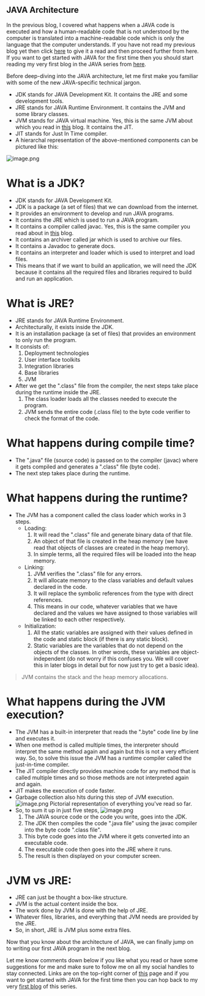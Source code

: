 ## JAVA Architecture

In the previous blog, I covered what happens when a JAVA code is executed and how a human-readable code that is not understood by the computer is translated into a machine-readable code which is only the language that the computer understands. If you have not read my previous blog yet then click [here](https://clevercoderjoy.hashnode.dev/java-execution-by-clevercoderjoy) to give it a read and then proceed further from here. If you want to get started with JAVA for the first time then you should start reading my very first blog in the JAVA series from [here](https://clevercoderjoy.hashnode.dev/introduction-to-java-by-clevercoderjoy).

Before deep-diving into the JAVA architecture, let me first make you familiar with some of the new JAVA-specific technical jargon. 
- JDK stands for JAVA Development Kit. It contains the JRE and some development tools.
- JRE stands for JAVA Runtime Environment. It contains the JVM and some library classes.
- JVM stands for JAVA virtual machine. Yes, this is the same JVM about which you read in [this](https://clevercoderjoy.hashnode.dev/java-execution-by-clevercoderjoy) blog. It contains the JIT.
- JIT stands for Just In Time compiler.
- A hierarchal representation of the above-mentioned components can be pictured like this: 

![image.png](https://cdn.hashnode.com/res/hashnode/image/upload/v1649510755783/ViWQDfe4T.png)

# What is a JDK?
- JDK stands for JAVA Development Kit.
- JDK is a package (a set of files) that we can download from the internet.
- It provides an environment to develop and run JAVA programs.
- It contains the JRE which is used to run a JAVA program.
- It contains a compiler called javac. Yes, this is the same compiler you read about in [this](https://clevercoderjoy.hashnode.dev/java-execution-by-clevercoderjoy) blog.
- It contains an archiver called jar which is used to archive our files.
- It contains a Javadoc to generate docs.
- It contains an interpreter and loader which is used to interpret and load files.
- This means that if we want to build an application, we will need the JDK because it contains all the required files and libraries required to build and run an application.

# What is JRE?
- JRE stands for JAVA Runtime Environment.
- Architecturally, it exists inside the JDK.
- It is an installation package (a set of files) that provides an environment to only run the program.
- It consists of: 
    1. Deployment technologies
    2. User interface toolkits
    3. Integration libraries
    4. Base libraries
    5. JVM
- After we get the ".class" file from the compiler, the next steps take place during the runtime inside the JRE.
    1. The class loader loads all the classes needed to execute the program.
    2. JVM sends the entire code (.class file) to the byte code verifier to check the format of the code.

# What happens during compile time?
- The ".java" file (source code) is passed on to the compiler (javac) where it gets compiled and generates a ".class" file (byte code).
- The next step takes place during the runtime.

# What happens during the runtime?
 - The JVM has a component called the class loader which works in 3 steps.
    - Loading:
        1. It will read the ".class" file and generate binary data of that file.
        2. An object of that file is created in the heap memory (we have read that objects of classes are created in the heap memory).
        3. In simple terms, all the required files will be loaded into the heap memory.
    - Linking:
        1. JVM verifies the ".class" file for any errors.
        2. It will allocate memory to the class variables and default values declared in the code.
        3. It will replace the symbolic references from the type with direct references.
        4. This means in our code, whatever variables that we have declared and the values we have assigned to those variables will be linked to each other respectively.
    - Initialization:
        1. All the static variables are assigned with their values defined in the code and static block (if there is any static block).
        2. Static variables are the variables that do not depend on the objects of the classes. In other words, these variables are object-independent (do not worry if this confuses you. We will cover this in later blogs in detail but for now just try to get a basic idea). 

> JVM contains the stack and the heap memory allocations.

# What happens during the JVM execution?
- The JVM has a built-in interpreter that reads the ".byte" code line by line and executes it.
- When one method is called multiple times, the interpreter should interpret the same method again and again but this is not a very efficient way. So, to solve this issue the JVM has a runtime compiler called the just-in-time compiler.
- The JIT compiler directly provides machine code for any method that is called multiple times and so those methods are not interpreted again and again.
- JIT makes the execution of code faster.
- Garbage collection also hits during this step of JVM execution.
![image.png](https://cdn.hashnode.com/res/hashnode/image/upload/v1649518399712/YNfDPeZ9HO.png) Pictorial representation of everything you've read so far.
- So, to sum it up in just five steps, 
![image.png](https://cdn.hashnode.com/res/hashnode/image/upload/v1649522606430/5FEwUdoUi.png)
    1. The JAVA source code or the code you write, goes into the JDK.
    2. The JDK then compiles the code ".java file" using the javac compiler into the byte code ".class file".
    3. This byte code goes into the JVM where it gets converted into an executable code.
    4. The executable code then goes into the JRE where it runs.
    5. The result is then displayed on your computer screen.

# JVM vs JRE:
- JRE can just be thought a box-like structure.
- JVM is the actual content inside the box.
- The work done by JVM is done with the help of JRE.
- Whatever files, libraries, and everything that JVM needs are provided by the JRE.
- So, in short, JRE is JVM plus some extra files.

Now that you know about the architecture of JAVA, we can finally jump on to writing our first JAVA program in the next blog.

Let me know comments down below if you like what you read or have some suggestions for me and make sure to follow me on all my social handles to stay connected. Links are on the top-right corner of [this](https://clevercoderjoy.hashnode.dev/) page and if you want to get started with JAVA for the first time then you can hop back to my very [first blog](https://clevercoderjoy.hashnode.dev/introduction-to-java-by-clevercoderjoy) of this series.







